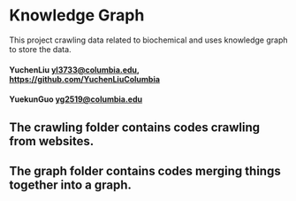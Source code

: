 # Knowledge Graph

This project crawling data related to biochemical and uses knowledge graph to store the data.

#### YuchenLiu yl3733@columbia.edu, https://github.com/YuchenLiuColumbia
#### YuekunGuo yg2519@columbia.edu

## The crawling folder contains codes crawling from websites.

## The graph folder contains codes merging things together into a graph.
